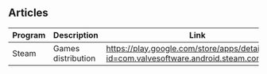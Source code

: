 ## Articles

| Program | Description | Link | Plugins | Comment |
| --- | --- | --- | --- | --- |
| Steam | Games distribution | https://play.google.com/store/apps/details?id=com.valvesoftware.android.steam.community |
